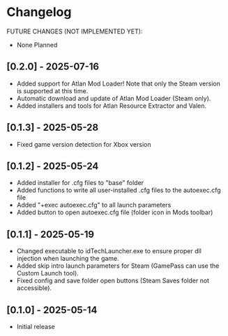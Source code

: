 # Changelog

FUTURE CHANGES (NOT IMPLEMENTED YET):

- None Planned

## [0.2.0] - 2025-07-16

- Added support for Atlan Mod Loader! Note that only the Steam version is supported at this time.
- Automatic download and update of Atlan Mod Loader (Steam only).
- Added installers and tools for Atlan Resource Extractor and Valen.

## [0.1.3] - 2025-05-28

- Fixed game version detection for Xbox version

## [0.1.2] - 2025-05-24

- Added installer for .cfg files to "base" folder
- Added functions to write all user-installed .cfg files to the autoexec.cfg file
- Added "+exec autoexec.cfg" to all launch parameters
- Added button to open autoexec.cfg file (folder icon in Mods toolbar)

## [0.1.1] - 2025-05-19

- Changed executable to idTechLauncher.exe to ensure proper dll injection when launching the game.
- Added skip intro launch parameters for Steam (GamePass can use the Custom Launch tool).
- Fixed config and save folder open buttons (Steam Saves folder not accessible).

## [0.1.0] - 2025-05-14

- Initial release
